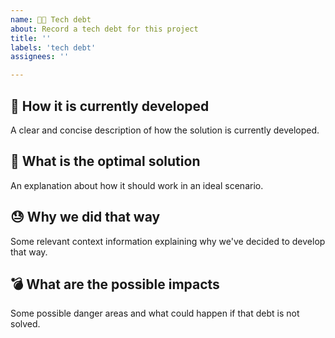 ```yaml
---
name: 👩‍💻 Tech debt
about: Record a tech debt for this project
title: ''
labels: 'tech debt'
assignees: ''

---
```


## 💩 How it is currently developed

A clear and concise description of how the solution is currently developed.

## 🌟 What is the optimal solution

An explanation about how it should work in an ideal scenario.

## 😓 Why we did that way

Some relevant context information explaining why we've decided to develop that way.

## 💣 What are the possible impacts

Some possible danger areas and what could happen if that debt is not solved.
